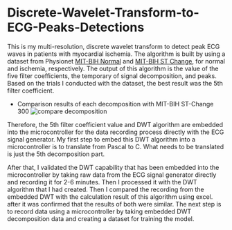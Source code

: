 # Discrete-Wavelet-Transform-to-ECG-Peaks-Detections

This is my multi-resolution, discrete wavelet transform to detect peak ECG waves in patients with myocardial ischemia. The algorithm is built by using a dataset from Physionet [MIT-BIH Normal](https://archive.physionet.org/cgi-bin/atm/ATM) and [MIT-BIH ST Change](https://archive.physionet.org/cgi-bin/atm/ATM), for normal and ischemia, respectively. The output of this algorithm is the value of the five filter coefficients, the temporary of signal decomposition, and peaks. Based on the trials I conducted with the dataset, the best result was the 5th filter coefficient.

- Comparison results of each decomposition with MIT-BIH ST-Change 300 ![compare decomposition](https://user-images.githubusercontent.com/80017569/233277453-3e4bef4e-db0b-4dc7-9ac7-ab1a3ede989d.png)

Therefore, the 5th filter coefficient value and DWT algorithm are embedded into the microcontroller for the data recording process directly with the ECG signal generator. My first step to embed this DWT algorithm into a microcontroller is to translate from Pascal to C. What needs to be translated is just the 5th decomposition part.

After that, I validated the DWT capability that has been embedded into the microcontroller by taking raw data from the ECG signal generator directly and recording it for 2-6 minutes. Then I processed it with the DWT algorithm that I had created. Then I compared the recording from the embedded DWT with the calculation result of this algorithm using excel. after it was confirmed that the results of both were similar. The next step is to record data using a microcontroller by taking embedded DWT decomposition data and creating a dataset for training the model.
